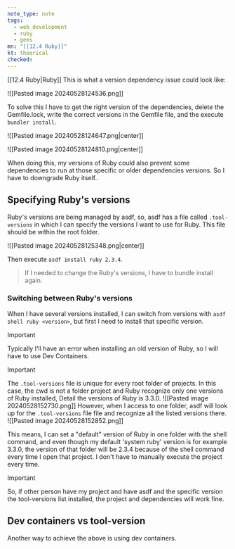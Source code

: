 ```yaml
---
note_type: note
tags:
  - web_development
  - ruby
  - gems
mn: "[[12.4 Ruby]]"
kt: theorical
checked: 
---
```

[[12.4 Ruby|Ruby]]
This is what a version dependency issue could look like:

![[Pasted image 20240528124536.png]]

To solve this I have to get the right version of the dependencies, delete the Gemfile.lock, write the correct versions in the Gemfile file, and the execute `bundler install`. 

![[Pasted image 20240528124647.png|center]]

![[Pasted image 20240528124810.png|center]]

When doing this, my versions of Ruby could also prevent some dependencies to run at those specific or older dependencies versions. So I have to downgrade Ruby itself..

## Specifying Ruby's versions
Ruby's versions are being managed by asdf, so, asdf has a file called `.tool-versions` in which I can specify the versions I want to use for Ruby. This file should be within the root folder.

![[Pasted image 20240528125348.png|center]]

Then execute `asdf install ruby 2.3.4`.

>If I needed to change the Ruby's versions, I have to bundle install again.
### Switching between Ruby's versions
When I have several versions installed, I can switch from versions with `asdf shell ruby <version>`, but first I need to install that specific version. 

>[!important]
>Typically I'll have an error when installing an old version of Ruby, so I will have to use Dev Containers.   

>[!important]
>The `.tool-versions` file is unique for every root folder of projects. In this case, the cwd is not a folder project and Ruby recognize only one versions of Ruby installed, Detail the versions of Ruby is 3.3.0. 
>![[Pasted image 20240528152730.png]]
>However, when I access to one folder, asdf will look up for the `.tool-versions` file file and recognize all the listed versions there.
>![[Pasted image 20240528152852.png]]

This means, I can set a "default" version of Ruby in one folder with the shell command, and even though my default 'system ruby' version is for example 3.3.0, the version of that folder will be 2.3.4 because of the shell command every time I open that project. I don't have to manually execute the project every time. 

>[!important]
>So, if other person have my project and have asdf and the specific version the tool-versions list installed, the project and dependencies will work fine. 
>

## Dev containers vs tool-version
Another way to achieve the above is using dev containers. 